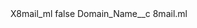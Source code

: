 <?xml version="1.0" encoding="UTF-8"?>
<CustomMetadata xmlns="http://soap.sforce.com/2006/04/metadata" xmlns:xsi="http://www.w3.org/2001/XMLSchema-instance" xmlns:xsd="http://www.w3.org/2001/XMLSchema">
    <label>X8mail_ml</label>
    <protected>false</protected>
    <values>
        <field>Domain_Name__c</field>
        <value xsi:type="xsd:string">8mail.ml</value>
    </values>
</CustomMetadata>
